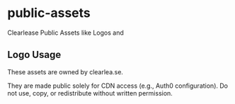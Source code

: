 # public-assets
Clearlease Public Assets like Logos and 


## Logo Usage

These assets are owned by clearlea.se.

They are made public solely for CDN access (e.g., Auth0 configuration).
Do not use, copy, or redistribute without written permission.
